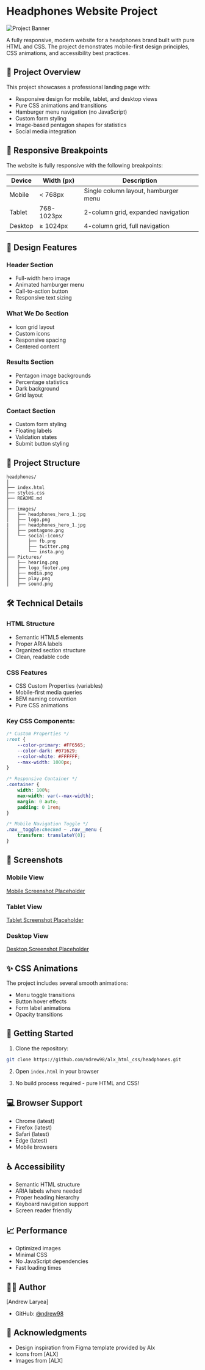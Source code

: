 # Headphones Website Project

![Project Banner](images/headphones_hero_1.jpg)

A fully responsive, modern website for a headphones brand built with pure HTML and CSS. The project demonstrates mobile-first design principles, CSS animations, and accessibility best practices.

## 🎯 Project Overview

This project showcases a professional landing page with:
- Responsive design for mobile, tablet, and desktop views
- Pure CSS animations and transitions
- Hamburger menu navigation (no JavaScript)
- Custom form styling
- Image-based pentagon shapes for statistics
- Social media integration

## 📱 Responsive Breakpoints

The website is fully responsive with the following breakpoints:

| Device  | Width (px) | Description |
|---------|------------|-------------|
| Mobile  | < 768px    | Single column layout, hamburger menu |
| Tablet  | 768-1023px | 2-column grid, expanded navigation |
| Desktop | ≥ 1024px   | 4-column grid, full navigation |

## 🎨 Design Features

### Header Section
- Full-width hero image
- Animated hamburger menu
- Call-to-action button
- Responsive text sizing

### What We Do Section
- Icon grid layout
- Custom icons
- Responsive spacing
- Centered content

### Results Section
- Pentagon image backgrounds
- Percentage statistics
- Dark background
- Grid layout

### Contact Section
- Custom form styling
- Floating labels
- Validation states
- Submit button styling

## 📁 Project Structure

```
headphones/
│
├── index.html
├── styles.css
├── README.md
│
├── images/
│   ├── headphones_hero_1.jpg
│   ├── logo.png
|   ├── headphones_hero_1.jpg
│   ├── pentagone.png
│   └── social-icons/
│       ├── fb.png
│       ├── twitter.png
│       └── insta.png
├── Pictures/
│   ├── hearing.png
│   ├── logo_footer.png
│   ├── media.png
│   ├── play.png
│   ├── sound.png
```

## 🛠️ Technical Details

### HTML Structure
- Semantic HTML5 elements
- Proper ARIA labels
- Organized section structure
- Clean, readable code

### CSS Features
- CSS Custom Properties (variables)
- Mobile-first media queries
- BEM naming convention
- Pure CSS animations

### Key CSS Components:
```css
/* Custom Properties */
:root {
    --color-primary: #FF6565;
    --color-dark: #071629;
    --color-white: #FFFFFF;
    --max-width: 1000px;
}

/* Responsive Container */
.container {
    width: 100%;
    max-width: var(--max-width);
    margin: 0 auto;
    padding: 0 1rem;
}

/* Mobile Navigation Toggle */
.nav__toggle:checked ~ .nav__menu {
    transform: translateY(0);
}
```

## 📱 Screenshots

### Mobile View
[Mobile Screenshot Placeholder](/Three_screens/01_headphones_mobile@2x.png)

### Tablet View
[Tablet Screenshot Placeholder](/Three_screens/01_headphones_tablet@2x.png)

### Desktop View
[Desktop Screenshot Placeholder](/Three_screens/01_headphones_desktop@2x.png)

## ✨ CSS Animations

The project includes several smooth animations:
- Menu toggle transitions
- Button hover effects
- Form label animations
- Opacity transitions

## 🚀 Getting Started

1. Clone the repository:
```bash
git clone https://github.com/ndrew98/alx_html_css/headphones.git
```

2. Open `index.html` in your browser

3. No build process required - pure HTML and CSS!

## 💻 Browser Support

- Chrome (latest)
- Firefox (latest)
- Safari (latest)
- Edge (latest)
- Mobile browsers

## ♿ Accessibility

- Semantic HTML structure
- ARIA labels where needed
- Proper heading hierarchy
- Keyboard navigation support
- Screen reader friendly

## 📈 Performance

- Optimized images
- Minimal CSS
- No JavaScript dependencies
- Fast loading times


## 🙋‍♂️ Author

[Andrew Laryea]
- GitHub: [@ndrew98](https://github.com/ndrew98)


## 🎉 Acknowledgments

- Design inspiration from Figma template provided by Alx
- Icons from [ALX]
- Images from [ALX]
